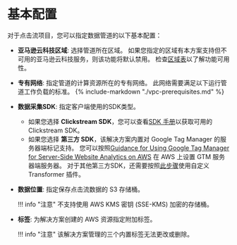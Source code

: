 # 基本配置

对于点击流项目，您可以指定数据管道的以下基本配置：

* **亚马逊云科技区域**: 选择管道所在区域。 如果您指定的区域有本方案支持但不可用的亚马逊云科技服务，则该功能将默认禁用。 检查[区域表][region-table]以了解功能可用性。
* **专有网络**: 指定管道的计算资源所在的专有网络。 此网络需要满足以下运行管道工作负载的标准。
    {%
      include-markdown "./vpc-prerequisites.md"
    %}
* **数据采集SDK**: 指定客户端使用的SDK类型。

    - 如果您选择 **Clickstream SDK**，您可以查看[SDK 手册][clickstream-sdks]以获取可用的 Clickstream SDK。
    - 如果您选择 **第三方 SDK**，该解决方案内置对 Google Tag Manager 的服务器端标记支持。 您可以按照[Guidance for Using Google Tag Manager for Server-Side Website Analytics on AWS][gtm-guidance] 在 AWS 上设置 GTM 服务器端服务器。 对于其他第三方SDK，还需要按照[此步骤][custom-plugin]使用自定义 Transformer 插件。

* **数据位置**: 指定保存点击流数据的 S3 存储桶。
    
    !!! info "注意"
        不支持使用 AWS KMS 密钥 (SSE-KMS) 加密的存储桶。

* **标签**: 为解决方案创建的 AWS 资源指定附加标签。

    !!! info "注意"
        该解决方案管理的三个内置标签无法更改或删除。

[region-table]: ../plan-deployment/regions.md
[clickstream-sdks]: ../sdk-manual/index.md
[gtm-guidance]: https://aws.amazon.com/solutions/guidance/using-google-tag-manager-for-server-side-website-analytics-on-aws/
[custom-plugin]: ./data-processing/configure-plugin.md#_3
